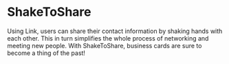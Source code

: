 ShakeToShare
===========

Using Link, users can share their contact information by shaking hands with each other. This in turn simplifies the whole process of networking and meeting new people. With ShakeToShare, business cards are sure to become a thing of the past!




